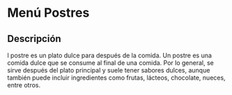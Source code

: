 # Menú Postres

## Descripción
l postre es un plato dulce para después de la comida. Un postre es una comida dulce que se consume al final de una comida. Por lo general, se sirve después del plato principal y suele tener sabores dulces, aunque también puede incluir ingredientes como frutas, lácteos, chocolate, nueces, entre otros.